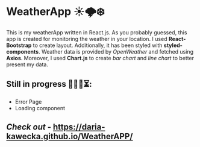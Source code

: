 # WeatherApp ☀️🌩❄️

This is my weatherApp written in React.js. As you probably guessed, this app is created for monitoring the weather in your location. I used **React-Bootstrap** to create layout. Additionally, it has been styled with **styled-components**. Weather data is provided by _OpenWeather_ and fetched using **Axios**. Moreover, I used **Chart.js** to create _bar chart_ and _line chart_ to better present my data.

## Still in progress 👩🏻‍💻⏳:

- Error Page
- Loading component

## _Check out_ - https://daria-kawecka.github.io/WeatherAPP/
